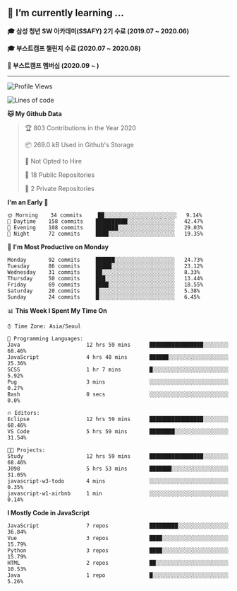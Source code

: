 ## 🌱 I’m currently learning ...

**🎓 삼성 청년 SW 아카데미(SSAFY) 2기 수료 (2019.07 ~ 2020.06)**

**🎓 부스트캠프 챌린지 수료 (2020.07 ~ 2020.08)**

**🏃  부스트캠프 멤버십 (2020.09 ~ )**
 
-----

<!--START_SECTION:waka-->
![Profile Views](http://img.shields.io/badge/Profile%20Views-7-blue)

![Lines of code](https://img.shields.io/badge/From%20Hello%20World%20I%27ve%20Written-34.5%20million%20lines%20of%20code-blue)

**🐱 My Github Data** 

> 🏆 803 Contributions in the Year 2020
 > 
> 📦 269.0 kB Used in Github's Storage 
 > 
> 🚫 Not Opted to Hire
 > 
> 📜 18 Public Repositories
 > 
> 🔑 2 Private Repositories 

**I'm an Early 🐤** 

```text
🌞 Morning    34 commits     ██░░░░░░░░░░░░░░░░░░░░░░░   9.14% 
🌆 Daytime    158 commits    ██████████░░░░░░░░░░░░░░░   42.47% 
🌃 Evening    108 commits    ███████░░░░░░░░░░░░░░░░░░   29.03% 
🌙 Night      72 commits     ████░░░░░░░░░░░░░░░░░░░░░   19.35%

```
📅 **I'm Most Productive on Monday** 

```text
Monday       92 commits     ██████░░░░░░░░░░░░░░░░░░░   24.73% 
Tuesday      86 commits     █████░░░░░░░░░░░░░░░░░░░░   23.12% 
Wednesday    31 commits     ██░░░░░░░░░░░░░░░░░░░░░░░   8.33% 
Thursday     50 commits     ███░░░░░░░░░░░░░░░░░░░░░░   13.44% 
Friday       69 commits     ████░░░░░░░░░░░░░░░░░░░░░   18.55% 
Saturday     20 commits     █░░░░░░░░░░░░░░░░░░░░░░░░   5.38% 
Sunday       24 commits     █░░░░░░░░░░░░░░░░░░░░░░░░   6.45%

```


📊 **This Week I Spent My Time On** 

```text
⌚︎ Time Zone: Asia/Seoul

💬 Programming Languages: 
Java                     12 hrs 59 mins      █████████████████░░░░░░░░   68.46% 
JavaScript               4 hrs 48 mins       ██████░░░░░░░░░░░░░░░░░░░   25.36% 
SCSS                     1 hr 7 mins         █░░░░░░░░░░░░░░░░░░░░░░░░   5.92% 
Pug                      3 mins              ░░░░░░░░░░░░░░░░░░░░░░░░░   0.27% 
Bash                     0 secs              ░░░░░░░░░░░░░░░░░░░░░░░░░   0.0%

🔥 Editors: 
Eclipse                  12 hrs 59 mins      █████████████████░░░░░░░░   68.46% 
VS Code                  5 hrs 59 mins       ████████░░░░░░░░░░░░░░░░░   31.54%

🐱‍💻 Projects: 
Study                    12 hrs 59 mins      █████████████████░░░░░░░░   68.46% 
J098                     5 hrs 53 mins       ███████░░░░░░░░░░░░░░░░░░   31.05% 
javascript-w3-todo       4 mins              ░░░░░░░░░░░░░░░░░░░░░░░░░   0.35% 
javascript-w1-airbnb     1 min               ░░░░░░░░░░░░░░░░░░░░░░░░░   0.14%

```

**I Mostly Code in JavaScript** 

```text
JavaScript               7 repos             █████████░░░░░░░░░░░░░░░░   36.84% 
Vue                      3 repos             ████░░░░░░░░░░░░░░░░░░░░░   15.79% 
Python                   3 repos             ████░░░░░░░░░░░░░░░░░░░░░   15.79% 
HTML                     2 repos             ██░░░░░░░░░░░░░░░░░░░░░░░   10.53% 
Java                     1 repo              █░░░░░░░░░░░░░░░░░░░░░░░░   5.26%

```



<!--END_SECTION:waka-->
